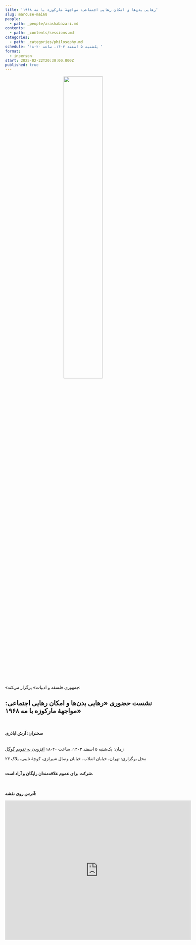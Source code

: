 ```yaml
---
title: 'رهایی بدن‌ها و امکان رهایی اجتماعی: مواجههٔ مارکوزه با مه ۱۹۶۸'
slug: marcuse-mai68
people:
  - path: _people/arashabazari.md
contents:
  - path: _contents/sessions.md
categories:
  - path: _categories/philosophy.md
schedule: 'یک‌شنبه ۵ اسفند ۱۴۰۳، ساعت ۲۰-۱۸ '
format:
  - inperson
start: 2025-02-22T20:30:00.000Z
published: true
---
```



<center>
<img 
       src="https://assets.tina.io/b6b0cb5c-4b1b-43f4-9bea-8d6867c09320/Events/photo_2025-02-17_22-52-418.jpg" 
       alt=" "
       style="width: 50%; height:50%;" />
</center>

«جمهوری فلسفه و ادبیات» برگزار می‌کند:

## نشست حضوری «رهایی بدن‌ها و امکان رهایی اجتماعی: مواجههٔ مارکوزه با مه ۱۹۶۸»

<br><br>
**سخنران: آرش اباذری**
<br><br><br>
زمان: یک‌شنبه ۵ اسفند ۱۴۰۳، ساعت ۲۰-۱۸   <a href="https://calendar.google.com/calendar/event?action=TEMPLATE&tmeid=NHI0OW1nM2l0cHU0bDViZ2hjMmQwZnZxZmQgam9taG91cmlmYWxzYWZlQG0&tmsrc=jomhourifalsafe%40gmail.com">افزودن به تقویم گوگل</a>

محل برگزاری: تهران، خیابان انقلاب، خیابان وصال شیرازی، کوچهٔ نایبی، پلاک ۲۳
<br><br>

**شرکت برای عموم علاقه‌مندان رایگان و آزاد است.**

<br><br>
**آدرس روی نقشه:**

<iframe src="https://www.google.com/maps/embed?pb=!1m17!1m12!1m3!1d3239.9701159679107!2d51.400496999999994!3d35.702352999999995!2m3!1f0!2f0!3f0!3m2!1i1024!2i768!4f13.1!3m2!1m1!2zMzXCsDQyJzA4LjUiTiA1McKwMjQnMDEuOCJF!5e0!3m2!1sen!2s!4v1727792460938!5m2!1sen!2s" width="600" height="450" style="border:0;" allowfullscreen="" loading="lazy" referrerpolicy="no-referrer-when-downgrade"></iframe>
